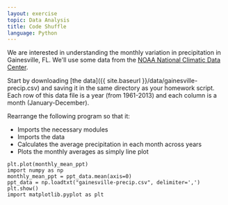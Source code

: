 ```yaml
---
layout: exercise
topic: Data Analysis
title: Code Shuffle
language: Python
---
```


We are interested in understanding the monthly variation in precipitation in
Gainesville, FL. We'll use some data from the
[NOAA National Climatic Data Center](http://www.ncdc.noaa.gov/).

Start by downloading [the data]({{ site.baseurl }}/data/gainesville-precip.csv) and saving it in
the same directory as your homework script. Each row of this data file is a year
(from 1961-2013) and each column is a month (January-December).

Rearrange the following program so that it:

- Imports the necessary modules
- Imports the data
- Calculates the average precipitation in each month across years
- Plots the monthly averages as simply line plot

```
plt.plot(monthly_mean_ppt)
import numpy as np
monthly_mean_ppt = ppt_data.mean(axis=0)
ppt_data = np.loadtxt("gainesville-precip.csv", delimiter=',')
plt.show()
import matplotlib.pyplot as plt
```
